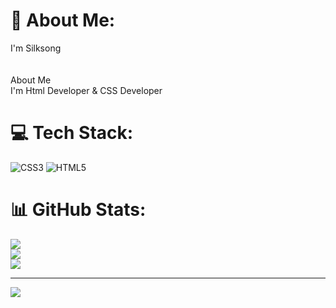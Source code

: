 # 💫 About Me:
I'm Silksong<br><br><br>About Me<br>I'm Html Developer & CSS Developer


# 💻 Tech Stack:
![CSS3](https://img.shields.io/badge/css3-%231572B6.svg?style=for-the-badge&logo=css3&logoColor=white) ![HTML5](https://img.shields.io/badge/html5-%23E34F26.svg?style=for-the-badge&logo=html5&logoColor=white)
# 📊 GitHub Stats:
![](https://github-readme-stats.vercel.app/api?username=Silksong0&theme=dark&hide_border=false&include_all_commits=false&count_private=false)<br/>
![](https://nirzak-streak-stats.vercel.app/?user=Silksong0&theme=dark&hide_border=false)<br/>
![](https://github-readme-stats.vercel.app/api/top-langs/?username=Silksong0&theme=dark&hide_border=false&include_all_commits=false&count_private=false&layout=compact)

---
[![](https://visitcount.itsvg.in/api?id=Silksong0&icon=0&color=0)](https://visitcount.itsvg.in)

<!-- Proudly created with GPRM ( https://gprm.itsvg.in ) -->
